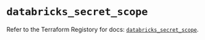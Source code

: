 # `databricks_secret_scope`

Refer to the Terraform Registory for docs: [`databricks_secret_scope`](https://registry.terraform.io/providers/databricks/databricks/1.22.0/docs/resources/secret_scope).
